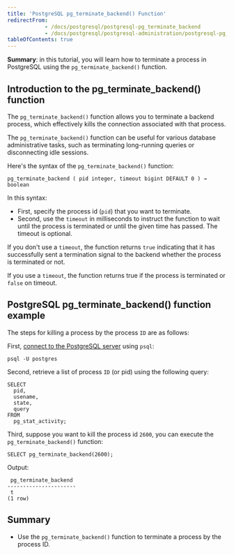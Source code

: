 ```yaml
---
title: 'PostgreSQL pg_terminate_backend() Function'
redirectFrom:
            - /docs/postgresql/postgresql-pg_terminate_backend 
            - /docs/postgresql/postgresql-administration/postgresql-pg_terminate_backend/
tableOfContents: true
---
```


**Summary**: in this tutorial, you will learn how to terminate a process in PostgreSQL using the `pg_terminate_backend()` function.



## Introduction to the pg_terminate_backend() function



The `pg_terminate_backend()` function allows you to terminate a backend process, which effectively kills the connection associated with that process.



The `pg_terminate_backend()` function can be useful for various database administrative tasks, such as terminating long-running queries or disconnecting idle sessions.



Here's the syntax of the `pg_terminate_backend()` function:



```
pg_terminate_backend ( pid integer, timeout bigint DEFAULT 0 ) → boolean
```



In this syntax:



- First, specify the process id (`pid`) that you want to terminate.
- Second, use the `timeout` in milliseconds to instruct the function to wait until the process is terminated or until the given time has passed. The timeout is optional.


If you don't use a `timeout`, the function returns `true` indicating that it has successfully sent a termination signal to the backend whether the process is terminated or not.



If you use a `timeout`, the function returns true if the process is terminated or `false` on timeout.



## PostgreSQL pg_terminate_backend() function example



The steps for killing a process by the process `ID` are as follows:



First, [connect to the PostgreSQL server](https://www.postgresqltutorial.com/postgresql-getting-started/connect-to-postgresql-database/) using `psql`:



```
psql -U postgres
```



Second, retrieve a list of process `ID` (or pid) using the following query:



```
SELECT
  pid,
  usename,
  state,
  query
FROM
  pg_stat_activity;
```



Third, suppose you want to kill the process id `2600`, you can execute the `pg_terminate_backend()` function:



```
SELECT pg_terminate_backend(2600);
```



Output:



```
 pg_terminate_backend
----------------------
 t
(1 row)
```



## Summary



- Use the `pg_terminate_backend()` function to terminate a process by the process ID.
